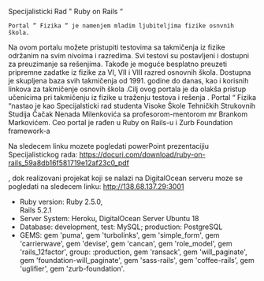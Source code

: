 Specijalisticki Rad " Ruby on Rails “ 

    Portal “ Fizika “ je namenjem mladim ljubiteljima fizike osnvnih škola.
Na ovom portalu možete pristupiti testovima sa takmičenja iz fizike održanim na svim nivoima
i razredima. Svi testovi su postavljeni i dostupni za preuzimanje sa rešenjima. Takođe je moguće
besplatno preuzeti pripremne zadatke iz fizike za VI, VII i VIII razred osnovnih škola. Dostupna je
skupljena baza svih takmičenja od 1991. godine do danas, kao i korisnih linkova za takmičenje osnovih
škola .Cilj ovog portala je da olakša pristup učenicima pri takmičenju iz fizike u traženju testova i rešenja .
Portal “ Fizika “nastao je kao Specijalsticki rad studenta Visoke Škole Tehničkih Strukovnih Studija
Čačak Nenada Milenkovića sa profesorom-mentorom mr Brankom Markovićem.
Ceo portal je rađen u Ruby on Rails-u i Zurb Foundation framework-a
    
Na sledecem linku mozete pogledati powerPoint prezentacijiu Specijalistickog rada:
https://docuri.com/download/ruby-on-rails_59a8db16f581719e12af23c0_pdf

, dok realizovani projekat koji se nalazi na DigitalOcean serveru moze se pogledati na sledecem linku:
 http://138.68.137.29:3001


* Ruby version:
    Ruby 2.5.0,   
    Rails 5.2.1   
* Server System: 
    Heroku,
    DigitalOcean Server Ubuntu 18        
* Database: 
     development, test: MySQL;
     production: PostgreSQL
* GEMS:
    gem 'puma',
    gem 'turbolinks',
    gem 'simple_form',
    gem 'carrierwave',
    gem 'devise',
    gem 'cancan',
    gem 'role_model',
    gem 'rails_12factor', group: :production,
    gem 'ransack',
    gem 'will_paginate',
    gem 'foundation-will_paginate',
    gem 'sass-rails',
    gem 'coffee-rails',
    gem 'uglifier',
    gem 'zurb-foundation'.
 




